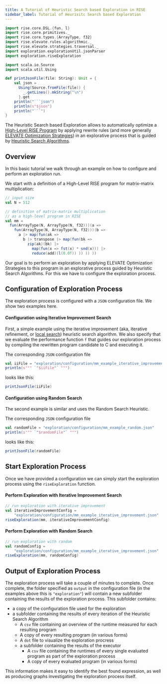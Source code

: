 ```yaml
---
title: A Tutorial of Heuristic Search based Exploration in RISE
sidebar_label: Tutorial of Heurisitc Search based Exploration
---
```

```scala mdoc:invisible
import rise.core.DSL.{fun, l}
import rise.core.primitives._
import rise.core.types.{ArrayType, f32}
import rise.elevate.rules.algorithmic._
import rise.elevate.strategies.traversal._
import exploration.explorationUtil.jsonParser
import exploration.riseExploration

import scala.io.Source
import scala.util.Using

def printJsonFile(file: String): Unit = {
    val json =
      Using(Source.fromFile(file)) {
        _.getLines().mkString("\n")
      }.get
    println("```json")
    println(s"$json")
    println("```")
}
```

The Heuristic Search based Exploration allows to automatically optimize a
[High-Level RISE Program](/tutorial#high-level-program)
by applying rewrite rules (and more generally
[ELEVATE Optimization Strategies](/tutorial#optimization-strategy)) in an
explorative process that is guided by [Heuristic Search Algorithms](/exploration/exploration#heuristic-search-algorithms).

## Overview
In this basic tutorial we walk through an example on how to configure and
perform an exploration run.

We start with a definition of a High-Level RISE program for
matrix-matrix multiplication:
```scala mdoc:silent
// input size
val N = 512

// definition of matrix-matrix multiplication
// as a high-level program in RISE
val mm =
  fun(ArrayType(N, ArrayType(N, f32)))(a =>
    fun(ArrayType(N, ArrayType(N, f32)))(b =>
      a |> map(fun(ak =>
        b |> transpose |> map(fun(bk =>
          zip(ak)(bk) |>
            map(fun(x => fst(x) * snd(x))) |>
            reduce(add)(l(0.0f)) )) )) ))
```

Our goal is to perform an exploration by applying ELEVATE Optimization Strategies
to this program in an explorative process guided by Heuristic Search Algorithms.
For this we have to configure the exploration process.

## Configuration of Exploration Process
The exploration process is configured with a `JSON` configuration file.
We show two examples here.

#### Configuration using Iterative Improvement Search
First, a simple example using the iterative improvement
(aka, iterative refinement, or [local search](https://en.wikipedia.org/wiki/Metaheuristic#Local_search_vs._global_search)) heuristic search algorithm.
We also specify that we evaluate the performance function `f` that guides our
exploration process by compiling the rewritten program candidate to C and
executing it.

The corresponding `JSON` configuration file
```scala mdoc:passthrough
val iiFile = "exploration/configuration/mm_example_iterative_improvement.json"
println(s""" `"$iiFile"` """)
```
looks like this:
```scala mdoc:passthrough
printJsonFile(iiFile)
```

#### Configuration using Random Search
The second example is similar and uses the Random Search Heuristic.

The corresponding `JSON` configuration file
```scala mdoc:passthrough
val randomFile = "exploration/configuration/mm_example_random.json"
println(s""" `"$randomFile"` """)
```
looks like this:
```scala mdoc:passthrough
printJsonFile(randomFile)
```

## Start Exploration Process
Once we have provided a configuration we can simply start the exploration
process using the `riseExploration` function.

#### Perform Exploration with Iterative Improvement Search
```scala mdoc:compile-only
// run exploration with iterative improvement
val iterativeImprovementConfig =
    "exploration/configuration/mm_example_iterative_improvement.json"
riseExploration(mm, iterativeImprovementConfig)
```

#### Perform Exploration with Random Search
```scala mdoc:compile-only
// run exploration with random
val randomConfig =
    "exploration/configuration/mm_example_iterative_improvement.json"
riseExploration(mm, randomConfig)
```

## Output of Exploration Process
The exploration process will take a couple of minutes to complete.
Once complete, the folder specified as `output` in the configuration file
(in the examples above this is `"exploration"`) will contain a new subfolder
containing the results of the exploration process.
This subfolder contains:
 - a copy of the configuration file used for the exploration
 - a subfolder containing the results of every iteration of the Heuristic Search Algorithm
   - A `csv` file containing an overview of the runtime measured for each resulting program
   - A copy of every resulting program (in various forms)
   - A `dot` file to visualize the exploration procress 
   - a subfolder containing the results of the executor
      - A `csv` file containing the runtimes of every single evaluated program as part of the exploration process
      - A copy of every evaluated program (in various forms)

This information makes it easy to identify the best found expression, as well
as producing graphs investigating the exploration process itself. 
